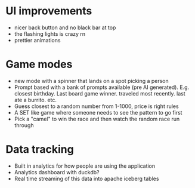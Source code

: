# UI improvements
- nicer back button and no black bar at top
- the flashing lights is crazy rn
- prettier animations

# Game modes
- new mode with a spinner that lands on a spot picking a person
- Prompt based with a bank of prompts available (pre AI generated). E.g. closest birthday. Last board game winner. traveled most recently. last ate a burrito. etc.
- Guess closest to a random number from 1-1000, price is right rules
- A SET like game where someone needs to see the pattern to go first
- Pick a "camel" to win the race and then watch the random race run through

# Data tracking
- Built in analytics for how people are using the application
- Analytics dashboard with duckdb?
- Real time streaming of this data into apache iceberg tables